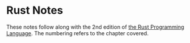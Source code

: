 # Rust Notes

These notes follow along with the 2nd edition of [the Rust Programming Language](https://doc.rust-lang.org/book/second-edition/index.html). The numbering refers to the chapter covered.
